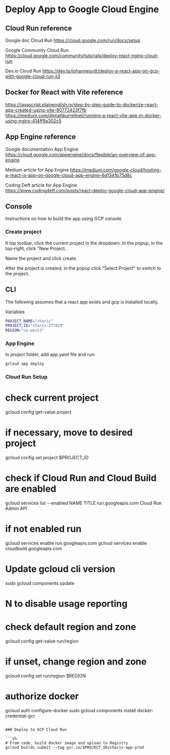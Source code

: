 # Deploy App to Google Cloud Engine

## Cloud Run reference
Google doc Cloud Run
https://cloud.google.com/run/docs/setup

Google Community Cloud Run
https://cloud.google.com/community/tutorials/deploy-react-nginx-cloud-run

Dev.io Cloud Run
https://dev.to/johannesvitt/deploy-a-react-app-on-gcp-with-google-cloud-run-il3

## Docker for React with Vite reference
https://javascript.plainenglish.io/step-by-step-guide-to-dockerize-react-app-created-using-vite-90772423f7fb
https://medium.com/@mattburrellnet/running-a-react-vite-app-in-docker-using-nginx-414ff9a302c5

## App Engine reference
Google documentation App Engine
https://cloud.google.com/appengine/docs/flexible/an-overview-of-app-engine

Medium article for App Engine
https://medium.com/google-cloud/hosting-a-react-js-app-on-google-cloud-app-engine-6d1341b75d8c

Coding Deft article for App Engine
https://www.codingdeft.com/posts/react-deploy-google-cloud-app-engine/

## Console
Instructions on how to build the app using GCP console

### Create project
It top toolbar, click the current project in the dropdown. In the popup, in the top-right, click "New Project.

Name the project and click create.

After the project is created, in the popup click "Select Project" to switch to the project.

## CLI
The following assumes that a react app exists and gcp is installed locally.

Variables
```sh
PROJECT_NAME="charis"
PROJECT_ID="charis-377419"
REGION="us-west3"
```

### App Engine
In project folder, add app.yaml file and run:
```sh
gcloud app deploy
```

### Cloud Run Setup

# check current project
gcloud config get-value project

# if necessary, move to desired project
gcloud config set project $PROJECT_ID

# check if Cloud Run and Cloud Build are enabled
gcloud services list --enabled
NAME                                 TITLE
run.googleapis.com                   Cloud Run Admin API

# if not enabled run 
gcloud services enable run.googleapis.com
gcloud services enable cloudbuild.googleapis.com

# Update gcloud cli version
sudo gcloud components update
# N to disable usage reporting

# check default region and zone
gcloud config get-value run/region

# if unset, change region and zone
gcloud config set run/region $REGION

# authorize docker
gcloud auth configure-docker
sudo gcloud components install docker-credential-gcr
```

### Deploy to GCP Cloud Run

```sh
# From code, build docker image and upload to Registry
gcloud builds submit --tag gcr.io/$PROJECT_ID/charis-app-prod

```